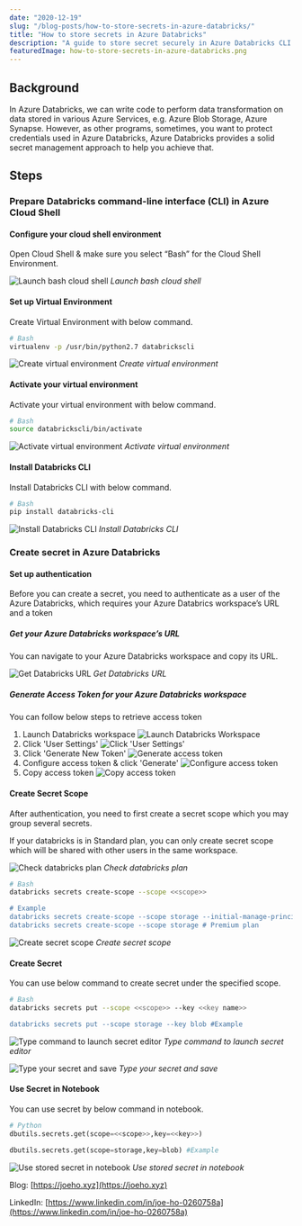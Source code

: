 ```yaml
---
date: "2020-12-19"
slug: "/blog-posts/how-to-store-secrets-in-azure-databricks/"
title: "How to store secrets in Azure Databricks"
description: "A guide to store secret securely in Azure Databricks CLI and use it in Azure Databricks notebook"
featuredImage: how-to-store-secrets-in-azure-databricks.png
---
```

## Background
In Azure Databricks, we can write code to perform data transformation on data stored in various Azure Services, e.g. Azure Blob Storage, Azure Synapse. However, as other programs, sometimes, you want to protect credentials used in Azure Databricks, Azure Databricks provides a solid secret management approach to help you achieve that.

## Steps

### Prepare Databricks command-line interface (CLI) in Azure Cloud Shell

#### Configure your cloud shell environment

Open Cloud Shell & make sure you select “Bash” for the Cloud Shell Environment.

![Launch bash cloud shell](../../images/how-to-store-secrets-in-azure-databricks/bash-cloud-shell.jpg)
*Launch bash cloud shell*

#### Set up Virtual Environment
Create Virtual Environment with below command.

```bash
# Bash
virtualenv -p /usr/bin/python2.7 databrickscli
```
![Create virtual environment](../../images/how-to-store-secrets-in-azure-databricks/create-virtual-environment.jpg)
*Create virtual environment*

#### Activate your virtual environment

Activate your virtual environment with below command.

```bash
# Bash
source databrickscli/bin/activate
```

![Activate virtual environment](../../images/how-to-store-secrets-in-azure-databricks/activate-virtual-environment.jpg)
*Activate virtual environment*

#### Install Databricks CLI
Install Databricks CLI with below command.

```bash
# Bash
pip install databricks-cli
```

![Install Databricks CLI](../../images/how-to-store-secrets-in-azure-databricks/install-databricks-cli.jpg)
*Install Databricks CLI*

### Create secret in Azure Databricks

#### Set up authentication
Before you can create a secret, you need to authenticate as a user of the Azure Databricks, which requires your Azure Databrics workspace’s URL and a token

##### Get your Azure Databricks workspace’s URL
You can navigate to your Azure Databricks workspace and copy its URL.

![Get Databricks URL](../../images/how-to-store-secrets-in-azure-databricks/databricks-url.jpg)
*Get Databricks URL*

##### Generate Access Token for your Azure Databricks workspace
You can follow below steps to retrieve access token

1. Launch Databricks workspace
    ![Launch Databricks Workspace](../../images/how-to-store-secrets-in-azure-databricks/launch-databricks-workspace.jpg)
2. Click 'User Settings'
    ![Click 'User Settings'](../../images/how-to-store-secrets-in-azure-databricks/databricks-user-settings.jpg)
3. Click 'Generate New Token'
    ![Generate access token](../../images/how-to-store-secrets-in-azure-databricks/generate-access-token.jpg)
4. Configure access token & click 'Generate'
    ![Configure access token](../../images/how-to-store-secrets-in-azure-databricks/configure-access-token.jpg)
5. Copy access token
    ![Copy access token](../../images/how-to-store-secrets-in-azure-databricks/copy-access-token.jpg)


#### Create Secret Scope
After authentication, you need to first create a secret scope which you may group several secrets. 

If your databricks is in Standard plan, you can only create secret scope which will be shared with other users in the same workspace.

![Check databricks plan](../../images/how-to-store-secrets-in-azure-databricks/check-databricks-plan.jpg)
*Check databricks plan*

```bash
# Bash
databricks secrets create-scope --scope <<scope>>

# Example
databricks secrets create-scope --scope storage --initial-manage-principal users # Standard Plan
databricks secrets create-scope --scope storage # Premium plan
```

![Create secret scope](../../images/how-to-store-secrets-in-azure-databricks/create-secret-scope.jpg)
*Create secret scope*

#### Create Secret
You can use below command to create secret under the specified scope.
```bash
# Bash
databricks secrets put --scope <<scope>> --key <<key name>>

databricks secrets put --scope storage --key blob #Example
```

![Type command to launch secret editor](../../images/how-to-store-secrets-in-azure-databricks/launch-secret-editor.jpg)
*Type command to launch secret editor*

![Type your secret and save](../../images/how-to-store-secrets-in-azure-databricks/type-secret.jpg)
*Type your secret and save*

#### Use Secret in Notebook
You can use secret by below command in notebook.

```python
# Python
dbutils.secrets.get(scope=<<scope>>,key=<<key>>)

dbutils.secrets.get(scope=storage,key=blob) #Example
```

![Use stored secret in notebook](../../images/how-to-store-secrets-in-azure-databricks/notebook-demo.jpg)
*Use stored secret in notebook*

Blog: [https://joeho.xyz](https://joeho.xyz)

LinkedIn: [https://www.linkedin.com/in/joe-ho-0260758a](https://www.linkedin.com/in/joe-ho-0260758a)
